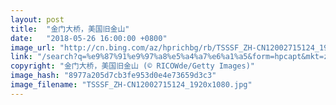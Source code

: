 ```yaml
---
layout: post
title:  "金门大桥，美国旧金山"
date:   "2018-05-26 16:00:00 +0800"
image_url: "http://cn.bing.com/az/hprichbg/rb/TSSSF_ZH-CN12002715124_1920x1080.jpg"
link: "/search?q=%e9%87%91%e9%97%a8%e5%a4%a7%e6%a1%a5&form=hpcapt&mkt=zh-cn"
copyright: "金门大桥，美国旧金山 (© RICOWde/Getty Images)"
image_hash: "8977a205d7cb3fe953d0e4e73659d3c3"
image_filename: "TSSSF_ZH-CN12002715124_1920x1080.jpg"
---
```

